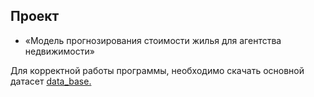 ## Проект

* «Модель прогнозирования стоимости жилья для агентства недвижимости»

Для корректной работы программы, необходимо скачать основной датасет [data_base.](https://drive.google.com/file/d/1pfsxQ2NzSJhJvANCGpZBbY4rJdgqRa_V/view?usp=sharing)
